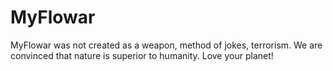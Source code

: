 # MyFlowar
MyFlowar was not created as a weapon, method of jokes, terrorism. We are convinced that nature is superior to humanity. Love your planet!
